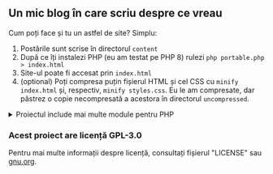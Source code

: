 ## Un mic blog în care scriu despre ce vreau

Cum poți face și tu un astfel de site? Simplu:

1. Postările sunt scrise în directorul `content`
2. După ce îți instalezi PHP (eu am testat pe PHP 8) rulezi `php portable.php > index.html`
3. Site-ul poate fi accesat prin `index.html`
4. (optional) Poți compresa puțin fișierul HTML și cel CSS cu `minify index.html` și, respectiv, `minify styles.css`. Eu le am compresate, dar păstrez o copie necompresată a acestora în directorul `uncompressed`.

<details>
<summary>Proiectul include mai multe module pentru PHP</summary>

- [Parsedown](https://parsedown.org/) transformă Markdown în HTML;
- [ParsedownExtra](https://github.com/erusev/parsedown-extra) adaugă suport pentru citări, abrevieri, liste de definiții, tabele, clase și id-uri, blocuri de cod mai bune și Markdown în blocuri HTML;
- [ParsedownExtraPlugin](https://github.com/taufik-nurrohman/parsedown-extra-plugin) adaugă `loading="lazy"` la imagini și la multe alte elemente. Poate fi folosit, de asemenea, pentru [evidențierea sintaxei](https://github.com/taufik-nurrohman/parsedown-extra-plugin#custom-code-block-contents) în blocurile de cod;

</details>

### Acest proiect are licență GPL-3.0

Pentru mai multe informații despre licență, consultați fișierul "LICENSE" sau [gnu.org](https://www.gnu.org/licenses/gpl-3.0.html).

